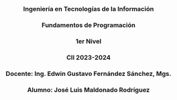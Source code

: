 <!DOCTYPE html>
<html>
    <head>
<meta charset="utf-8" />

<body>
    <br>
    <br>
    <center><img src="https://www.uea.edu.ec/web/v2/wp-content/uploads/2023/02/logo-300x100-color-azul-2-1.png" alt=""></center>
    <br>
    <center><h3>Ingeniería en Tecnologías de la Información</h3></center>
<center><h3>Fundamentos de Programación</h3></center>
<center><h3>1er Nivel</h3></center>
<center><h3>CII 2023-2024</h3></center>
    <center><h3>Docente: Ing. Edwin Gustavo Fernández Sánchez, Mgs.</h3></center>
<center><h3>Alumno: José Luis Maldonado Rodríguez</h3></center>
</body>
</html>

